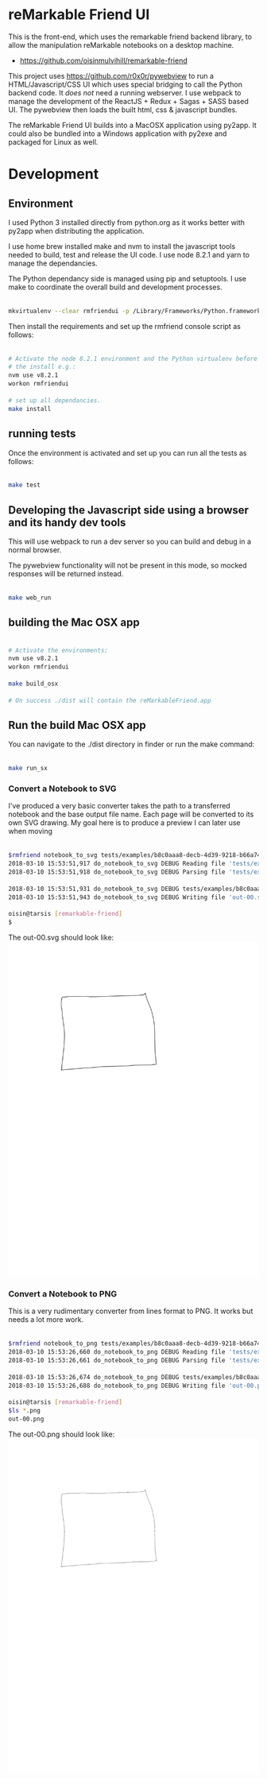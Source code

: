 # reMarkable Friend UI

This is the front-end, which uses the remarkable friend backend library, to
allow the manipulation reMarkable notebooks on a desktop machine.

 - https://github.com/oisinmulvihill/remarkable-friend

This project uses https://github.com/r0x0r/pywebview to run a HTML/Javascript/CSS
UI which uses special bridging to call the Python backend code. It *does not*
need a running webserver. I use webpack to manage the development of the
ReactJS + Redux + Sagas + SASS based UI. The pywebview then loads the built
html, css & javascript bundles.

The reMarkable Friend UI builds into a MacOSX application using py2app. It
could also be bundled into a Windows application with py2exe and packaged for
Linux as well.


# Development

## Environment

I used Python 3 installed directly from python.org as it works better with
py2app when distributing the application.

I use home brew installed make and nvm to install the javascript tools needed
to build, test and release the UI code. I use node 8.2.1 and yarn to manage
the dependancies.

The Python dependancy side is managed using pip and setuptools. I use make to
coordinate the overall build and development processes.

```bash

mkvirtualenv --clear rmfriendui -p /Library/Frameworks/Python.framework/Versions/3.6/bin/python3

```

Then install the requirements and set up the rmfriend console script as follows:

```bash

# Activate the node 8.2.1 environment and the Python virtualenv before doing
# the install e.g.:
nvm use v8.2.1
workon rmfriendui

# set up all dependancies.
make install

```

## running tests

Once the environment is activated and set up you can run all the tests as follows:

```bash

make test

```

## Developing the Javascript side using a browser and its handy dev tools

This will use webpack to run a dev server so you can build and debug in a
normal browser.

The pywebview functionality will not be present in this mode, so mocked
responses will be returned instead.

```bash

make web_run

```

## building the Mac OSX app

```bash

# Activate the environments:
nvm use v8.2.1
workon rmfriendui

make build_osx

# On success ./dist will contain the reMarkableFriend.app

```

## Run the build Mac OSX app

You can navigate to the ./dist directory in finder or run the make command:

```bash

make run_sx

```




### Convert a Notebook to SVG

I've produced a very basic converter takes the path to a transferred notebook
and the base output file name. Each page will be converted to its own SVG
drawing. My goal here is to produce a preview I can later use when moving

```bash

$rmfriend notebook_to_svg tests/examples/b8c0aaa8-decb-4d39-9218-b66a7418aef9.lines  out
2018-03-10 15:53:51,917 do_notebook_to_svg DEBUG Reading file 'tests/examples/b8c0aaa8-decb-4d39-9218-b66a7418aef9.lines'
2018-03-10 15:53:51,918 do_notebook_to_svg DEBUG Parsing file 'tests/examples/b8c0aaa8-decb-4d39-9218-b66a7418aef9.lines'

2018-03-10 15:53:51,931 do_notebook_to_svg DEBUG tests/examples/b8c0aaa8-decb-4d39-9218-b66a7418aef9.lines has '1' pages.
2018-03-10 15:53:51,943 do_notebook_to_svg DEBUG Writing file 'out-00.svg'.

oisin@tarsis [remarkable-friend]
$

```

The out-00.svg should look like:
![out-00.svg](https://github.com/oisinmulvihill/remarkable-friend/raw/master/out-00.svg "out-00.svg")


### Convert a Notebook to PNG

This is a very rudimentary converter from lines format to PNG. It works but
needs a lot more work.

```bash

$rmfriend notebook_to_png tests/examples/b8c0aaa8-decb-4d39-9218-b66a7418aef9.lines  out
2018-03-10 15:53:26,660 do_notebook_to_png DEBUG Reading file 'tests/examples/b8c0aaa8-decb-4d39-9218-b66a7418aef9.lines'
2018-03-10 15:53:26,661 do_notebook_to_png DEBUG Parsing file 'tests/examples/b8c0aaa8-decb-4d39-9218-b66a7418aef9.lines'

2018-03-10 15:53:26,674 do_notebook_to_png DEBUG tests/examples/b8c0aaa8-decb-4d39-9218-b66a7418aef9.lines has '1' pages.
2018-03-10 15:53:26,688 do_notebook_to_png DEBUG Writing file 'out-00.png'.

oisin@tarsis [remarkable-friend]
$ls *.png
out-00.png


```

The out-00.png should look like:
![out-00.png](https://github.com/oisinmulvihill/remarkable-friend/raw/master/out-00.png "out-00.png")

